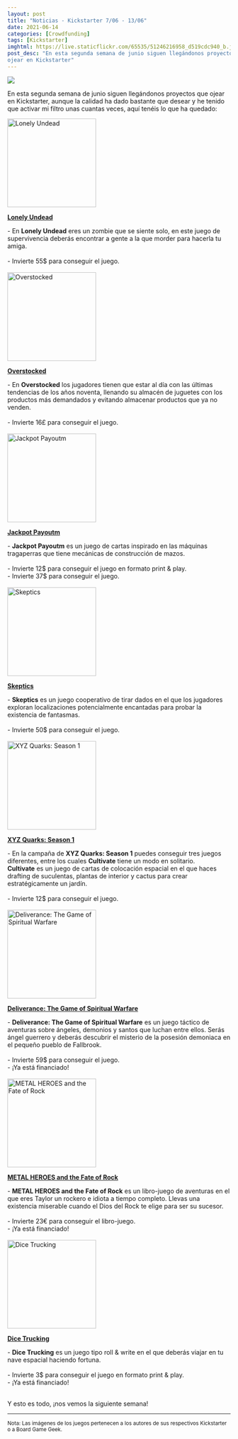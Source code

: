 ```yaml
---
layout: post
title: "Noticias - Kickstarter 7/06 - 13/06"
date: 2021-06-14
categories: [Crowdfunding]
tags: [Kickstarter]
imghtml: https://live.staticflickr.com/65535/51246216958_d519cdc940_b.jpg
post_desc: "En esta segunda semana de junio siguen llegándonos proyectos que
ojear en Kickstarter"
---
```


![](https://live.staticflickr.com/65535/51246216958_d519cdc940_b.jpg)

En esta segunda semana de junio siguen llegándonos proyectos que ojear en
Kickstarter, aunque la calidad ha dado bastante que desear y he tenido que
activar mi filtro unas cuantas veces, aquí tenéis lo que ha quedado:

<div class="row">
    <div class="col-md-3">
        <img width="200" height="200"
            src="https://cf.geekdo-images.com/DXDFpz4kkZ721UebXHxnrg__imagepage/img/1B-PP4pmX1H6lcxULTcB11r4rCs=/fit-in/900x600/filters:no_upscale():strip_icc()/pic6069878.png"
            class="img-thumbnail" alt="Lonely Undead">
    </div>
    <div class="col-md-9">
        <p>
            <a target="_blank" 
                href="https://www.kickstarter.com/projects/727806419/lonely-undead?ref=mazmorreoensolitario">
            <strong>Lonely Undead</strong>
            </a>
        </p>
        - En <strong>Lonely Undead</strong>  eres un zombie que se siente solo,
        en este juego de supervivencia deberás encontrar a gente a la que
        morder para hacerla tu amiga.
        <br>
        <br>
	         - Invierte 55$ para conseguir el juego.<br>
    </div>
</div>
<br>

<div class="row">
    <div class="col-md-3">
        <img width="200" height="200"
            src="https://cf.geekdo-images.com/7s_C_FsAtXK84hhR9LkggQ__imagepage/img/1RGB5ePN4Eif-HmVAuF3dHAmOKo=/fit-in/900x600/filters:no_upscale():strip_icc()/pic6196059.png"
            class="img-thumbnail" alt="Overstocked">
    </div>
    <div class="col-md-9">
        <p>
            <a target="_blank" 
                href="https://www.kickstarter.com/projects/playforkeeps/overstocked?ref=mazmorreoensolitario">
            <strong>Overstocked</strong>
            </a>
        </p>
        - En <strong>Overstocked</strong> los jugadores tienen que estar al día
        con las últimas tendencias de los años noventa, llenando su almacén de
        juguetes con los productos más demandados y evitando almacenar
        productos que ya no venden.
        <br>
        <br>
	         - Invierte 16£ para conseguir el juego.<br>
    </div>
</div>
<br>

<div class="row">
    <div class="col-md-3">
        <img width="200" height="200"
            src="https://cf.geekdo-images.com/iNWGzV9bV7uTc8m4Ci4Siw__imagepage/img/sldQTHyWFokRdjUUE_GMORdk0GM=/fit-in/900x600/filters:no_upscale():strip_icc()/pic5541273.png"
            class="img-thumbnail" alt="Jackpot Payoutm">
    </div>
    <div class="col-md-9">
        <p>
            <a target="_blank" 
                href="https://www.kickstarter.com/projects/puzzlingpixel/jackpot-payout?ref=mazmorreoensolitario">
            <strong>Jackpot Payoutm</strong>
            </a>
        </p>
        - <strong>Jackpot Payoutm</strong> es un juego de cartas inspirado en
        las máquinas tragaperras que tiene mecánicas de construcción de mazos.
        <br>
        <br>
	         - Invierte 12$ para conseguir el juego en formato print & play.<br>
         - Invierte 37$ para conseguir el juego.<br>
    </div>
</div>
<br>

<div class="row">
    <div class="col-md-3">
        <img width="200" height="200"
            src="https://ksr-ugc.imgix.net/assets/033/154/793/cda48a0f3016d5981823bb86693fa90b_original.gif?ixlib=rb-4.0.2&w=680&fit=max&v=1618604174&auto=format&gif-q=50&q=92&s=9f3b85fbc580cdc49242dc538dbb7674"
            class="img-thumbnail" alt="Skeptics">
    </div>
    <div class="col-md-9">
        <p>
            <a target="_blank" 
                href="https://www.kickstarter.com/projects/usiakart/skeptics-relaunch?ref=mazmorreoensolitario">
            <strong>Skeptics</strong>
            </a>
        </p>
        - <strong>Skeptics</strong> es un juego cooperativo de tirar dados en
        el que los jugadores exploran localizaciones potencialmente encantadas
        para probar la existencia de fantasmas.
        <br>
        <br>
	         - Invierte 50$ para conseguir el juego.<br>
    </div>
</div>
<br>

<div class="row">
    <div class="col-md-3">
        <img width="200" height="200"
            src="https://cf.geekdo-images.com/evKodOLYRDADUIqdQjHJdw__imagepage/img/HG5NgjODEFFYzNB_rEDKV-Z_urM=/fit-in/900x600/filters:no_upscale():strip_icc()/pic5950306.png"
            class="img-thumbnail" alt="XYZ Quarks: Season 1">
    </div>
    <div class="col-md-9">
        <p>
            <a target="_blank" 
                href="https://www.kickstarter.com/projects/xyzgamelabs/xyz-quarks-season-1?ref=mazmorreoensolitario">
            <strong>XYZ Quarks: Season 1</strong>
            </a>
        </p>
        - En la campaña de <strong>XYZ Quarks: Season 1</strong> puedes
        conseguir tres juegos diferentes, entre los cuales
        <strong>Cultivate</strong> tiene un modo en solitario.
        <br>
        <strong>Cultivate</strong> es un juego de cartas de colocación espacial
        en el que haces drafting de suculentas, plantas de interior y cactus
        para crear estratégicamente un jardín.
        <br>
        <br>
	         - Invierte 12$ para conseguir el juego.<br>
    </div>
</div>
<br>

<div class="row">
    <div class="col-md-3">
        <img width="200" height="200"
            src="https://cf.geekdo-images.com/FjrxN24O7MwcV4tNY8xPRg__imagepage/img/b1UB3ZCJSLYDjVFrq5dwUL4TuuA=/fit-in/900x600/filters:no_upscale():strip_icc()/pic6096569.jpg"
            class="img-thumbnail" alt="Deliverance: The Game of Spiritual Warfare">
    </div>
    <div class="col-md-9">
        <p>
            <a target="_blank" 
                href="https://www.kickstarter.com/projects/lowenhigh/deliverance-board-game?ref=mazmorreoensolitario">
            <strong>Deliverance: The Game of Spiritual Warfare</strong>
            </a>
        </p>
        - <strong>Deliverance: The Game of Spiritual Warfare</strong> es un
        juego táctico de aventuras sobre ángeles, demonios y santos que luchan
        entre ellos. Serás ángel guerrero y deberás descubrir el misterio de la
        posesión demoniaca en el pequeño pueblo de Fallbrook.
        <br>
        <br>
	         - Invierte 59$ para conseguir el juego.<br>
         - ¡Ya está financiado!
    </div>
</div>
<br>

<div class="row">
    <div class="col-md-3">
        <img width="200" height="200"
            src="https://ksr-ugc.imgix.net/assets/033/871/031/7f1d5b2c991417ad74db804523d060e5_original.jpg?ixlib=rb-4.0.2&crop=faces&w=352&h=198&fit=crop&v=1623567730&auto=format&frame=1&q=92&s=0fc8f613acdc78769f3bc63317ed13a0"
            class="img-thumbnail" alt="METAL HEROES and the Fate of Rock">
    </div>
    <div class="col-md-9">
        <p>
            <a target="_blank" 
                href="https://www.kickstarter.com/projects/swen/metal-heroes-and-the-fate-of-rock-hardcover?ref=mazmorreoensolitario">
            <strong>METAL HEROES and the Fate of Rock</strong>
            </a>
        </p>
        - <strong>METAL HEROES and the Fate of Rock</strong> es un libro-juego
        de aventuras en el que eres Taylor un rockero e idiota a tiempo
        completo. Llevas una existencia miserable cuando el Dios del Rock te
        elige para ser su sucesor.
        <br>
        <br>
	         - Invierte 23€ para conseguir el libro-juego.<br>
         - ¡Ya está financiado!
    </div>
</div>
<br>

<div class="row">
    <div class="col-md-3">
        <img width="200" height="200"
            src="https://ksr-ugc.imgix.net/assets/033/823/520/a147b71881a36a646146bfe2bada309d_original.jpg?ixlib=rb-4.0.2&crop=faces&w=1024&h=576&fit=crop&v=1623199740&auto=format&frame=1&q=92&s=545dd028522d9661e1dba6a6b29b7fc6"
            class="img-thumbnail" alt="Dice Trucking">
    </div>
    <div class="col-md-9">
        <p>
            <a target="_blank" 
                href="https://www.kickstarter.com/projects/lagniappe-games/dice-trucking-a-roll-and-write-revolution-game?ref=mazmorreoensolitario">
            <strong>Dice Trucking</strong>
            </a>
        </p>
        - <strong>Dice Trucking</strong> es un juego tipo roll & write en el
        que deberás viajar en tu nave espacial haciendo fortuna.
        <br>
        <br>
	         - Invierte 3$ para conseguir el juego en formato print & play.<br>
         - ¡Ya está financiado!
    </div>
</div>
<br>


Y esto es todo, ¡nos vemos la siguiente semana!

<hr>

<small>Nota: Las imágenes de los juegos pertenecen a los autores de sus
respectivos Kickstarter o a Board Game Geek.</small>

